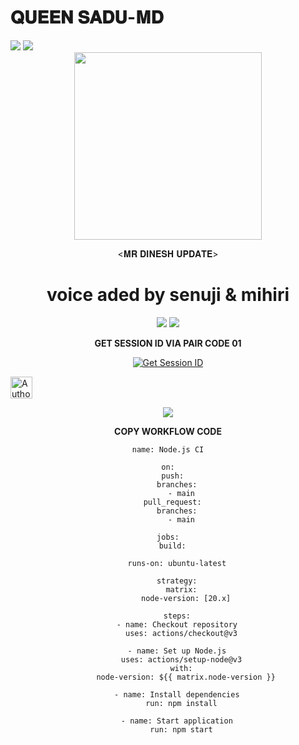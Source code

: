 <h1>𝐐𝐔𝐄𝐄𝐍 𝐒𝐀𝐃𝐔-𝐌𝐃</h1>
<a><img src='https://i.imgur.com/LyHic3i.gif'/></a>
<a><img src='https://i.imgur.com/LyHic3i.gif'/></a>

<div align="center" class= "main"> 
  <img src="https://i.ibb.co/h8fkrRF/In-Shot-20241129-183242921.jpg"width="300" height="300"/>


  <𝐌𝐑 𝐃𝐈𝐍𝐄𝐒𝐇 𝐔𝐏𝐃𝐀𝐓𝐄>


    
    
   <h1>voice aded by senuji & mihiri </h1>

    

  

<a><img src='https://i.imgur.com/LyHic3i.gif'/></a>
<a><img src='https://i.imgur.com/LyHic3i.gif'/></a>

    




<b>GET SESSION ID VIA PAIR CODE 01</b>

<a href='https://gpt-qr-code.onrender.com/
/' target="_blank"><img alt='Get Session ID' src='https://img.shields.io/badge/Click here to get your session id-blue?style=for-the-badge&logo=opencv&logoColor=white'/></a>




<p align="left">
<a href="https://sobia-md-pair.onrender.com/pair"><img height= "35" title="Author" src="https://img.shields.io/badge/Session-black?style=for-the-badge&logo=render"></a>
<p/>
<a><img src='https://i.imgur.com/LyHic3i.gif'/></a>





<b>COPY WORKFLOW CODE</b></br>
```
name: Node.js CI

on:
  push:
    branches:
      - main
  pull_request:
    branches:
      - main

jobs:
  build:

    runs-on: ubuntu-latest

    strategy:
      matrix:
        node-version: [20.x]

    steps:
    - name: Checkout repository
      uses: actions/checkout@v3

    - name: Set up Node.js
      uses: actions/setup-node@v3
      with:
        node-version: ${{ matrix.node-version }}

    - name: Install dependencies
      run: npm install

    - name: Start application
      run: npm start
```
